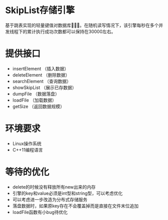 # SkipList存储引擎
基于跳表实现的轻量键值对数据库🌠🌠🌠。在随机读写情况下，该引擎每秒在多个并发线程下的累计执行成功次数都可以保持在30000左右。

# 提供接口

* insertElement （插入数据）
* deleteElement （删除数据）
* searchElement （查询数据）
* showSkipList  （展示已存数据）
* dumpFile      （数据落盘）
* loadFile      （加载数据）
* getSize       （返回数据规模）

# 环境要求
* Linux操作系统
* C++11编程语言

# 等待的优化
* delete的时候没有释放所有new出来的内存
* 引擎的key和value必须是int型和string型，可以考虑优化
* 可以考虑进一步改造为分布式存储服务
* 落盘数据时，如果原key存在不会覆盖掉而是直接在文件末位追加
* loadFile函数有小bug待优化